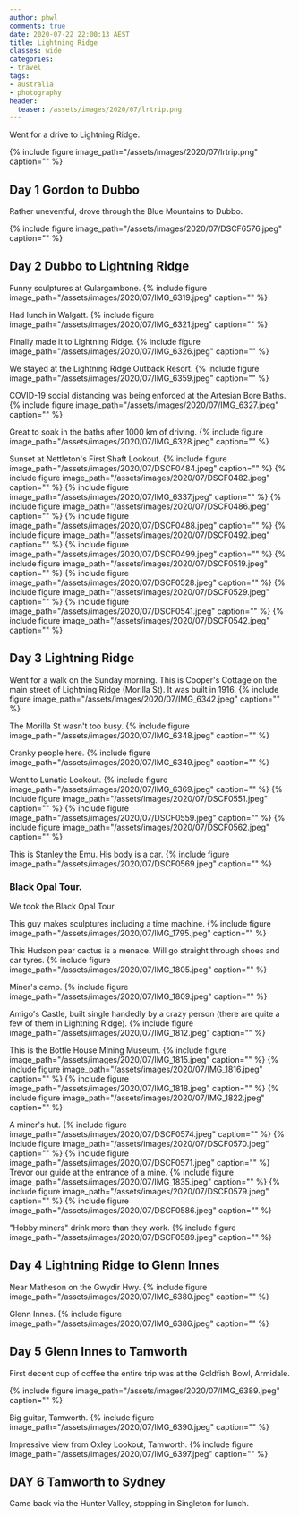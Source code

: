 ```yaml
---
author: phwl
comments: true
date: 2020-07-22 22:00:13 AEST
title: Lightning Ridge
classes: wide
categories:
- travel
tags:
- australia
- photography
header:
  teaser: /assets/images/2020/07/lrtrip.png
---
```


Went for a drive to Lightning Ridge.

{% include figure image_path="/assets/images/2020/07/lrtrip.png" caption="" %}
<!-- more -->

## Day 1 Gordon to Dubbo
Rather uneventful, drove through the Blue Mountains to Dubbo.

{% include figure image_path="/assets/images/2020/07/DSCF6576.jpeg" caption="" %}

## Day 2 Dubbo to Lightning Ridge
Funny sculptures at Gulargambone.
{% include figure image_path="/assets/images/2020/07/IMG_6319.jpeg" caption="⁩" %}

Had lunch in Walgatt.
{% include figure image_path="/assets/images/2020/07/IMG_6321.jpeg" caption="" %}

Finally made it to Lightning Ridge.
{% include figure image_path="/assets/images/2020/07/IMG_6326.jpeg" caption="" %}

We stayed at the Lightning Ridge Outback Resort.
{% include figure image_path="/assets/images/2020/07/IMG_6359.jpeg" caption="" %}

COVID-19 social distancing was being enforced at the Artesian Bore Baths.
{% include figure image_path="/assets/images/2020/07/IMG_6327.jpeg" caption="" %}

Great to soak in the baths after 1000 km of driving.
{% include figure image_path="/assets/images/2020/07/IMG_6328.jpeg" caption="" %}

Sunset at Nettleton's First Shaft Lookout.
{% include figure image_path="/assets/images/2020/07/DSCF0484.jpeg" caption="" %}
{% include figure image_path="/assets/images/2020/07/DSCF0482.jpeg" caption="" %}
{% include figure image_path="/assets/images/2020/07/IMG_6337.jpeg" caption="" %}
{% include figure image_path="/assets/images/2020/07/DSCF0486.jpeg" caption="" %}
{% include figure image_path="/assets/images/2020/07/DSCF0488.jpeg" caption="" %}
{% include figure image_path="/assets/images/2020/07/DSCF0492.jpeg" caption="" %}
{% include figure image_path="/assets/images/2020/07/DSCF0499.jpeg" caption="" %}
{% include figure image_path="/assets/images/2020/07/DSCF0519.jpeg" caption="" %}
{% include figure image_path="/assets/images/2020/07/DSCF0528.jpeg" caption="" %}
{% include figure image_path="/assets/images/2020/07/DSCF0529.jpeg" caption="" %}
{% include figure image_path="/assets/images/2020/07/DSCF0541.jpeg" caption="" %}
{% include figure image_path="/assets/images/2020/07/DSCF0542.jpeg" caption="" %}

## Day 3 Lightning Ridge
Went for a walk on the Sunday morning. This is Cooper's Cottage on the main street of Lightning Ridge (Morilla St). It was built in 1916.
{% include figure image_path="/assets/images/2020/07/IMG_6342.jpeg" caption="" %}

The Morilla St wasn't too busy.
{% include figure image_path="/assets/images/2020/07/IMG_6348.jpeg" caption="" %}

Cranky people here.
{% include figure image_path="/assets/images/2020/07/IMG_6349.jpeg" caption="" %}

Went to Lunatic Lookout.
{% include figure image_path="/assets/images/2020/07/IMG_6369.jpeg" caption="" %}
{% include figure image_path="/assets/images/2020/07/DSCF0551.jpeg" caption="" %}
{% include figure image_path="/assets/images/2020/07/DSCF0559.jpeg" caption="" %}
{% include figure image_path="/assets/images/2020/07/DSCF0562.jpeg" caption="" %}

This is Stanley the Emu. His body is a car.
{% include figure image_path="/assets/images/2020/07/DSCF0569.jpeg" caption="" %}
### Black Opal Tour. 
We took the Black Opal Tour.

This guy makes sculptures including a time machine.
{% include figure image_path="/assets/images/2020/07/IMG_1795.jpeg" caption="" %}

This Hudson pear cactus is a menace. Will go straight through shoes and car tyres.
{% include figure image_path="/assets/images/2020/07/IMG_1805.jpeg" caption="" %}

Miner's camp.
{% include figure image_path="/assets/images/2020/07/IMG_1809.jpeg" caption="" %}

Amigo's Castle, built single handedly by a crazy person (there are quite a few of them in Lightning Ridge).
{% include figure image_path="/assets/images/2020/07/IMG_1812.jpeg" caption="" %}

This is the Bottle House Mining Museum.
{% include figure image_path="/assets/images/2020/07/IMG_1815.jpeg" caption="" %}
{% include figure image_path="/assets/images/2020/07/IMG_1816.jpeg" caption="" %}
{% include figure image_path="/assets/images/2020/07/IMG_1818.jpeg" caption="" %}
{% include figure image_path="/assets/images/2020/07/IMG_1822.jpeg" caption="" %}

A miner's hut.
{% include figure image_path="/assets/images/2020/07/DSCF0574.jpeg" caption="" %}
{% include figure image_path="/assets/images/2020/07/DSCF0570.jpeg" caption="" %}
{% include figure image_path="/assets/images/2020/07/DSCF0571.jpeg" caption="" %}
Trevor our guide at the entrance of a mine.
{% include figure image_path="/assets/images/2020/07/IMG_1835.jpeg" caption="" %}
{% include figure image_path="/assets/images/2020/07/DSCF0579.jpeg" caption="" %}
{% include figure image_path="/assets/images/2020/07/DSCF0586.jpeg" caption="" %}

"Hobby miners" drink more than they work.
{% include figure image_path="/assets/images/2020/07/DSCF0589.jpeg" caption="" %}
## Day 4 Lightning Ridge to Glenn Innes
Near Matheson on the Gwydir Hwy.
{% include figure image_path="/assets/images/2020/07/IMG_6380.jpeg" caption="" %}

Glenn Innes.
{% include figure image_path="/assets/images/2020/07/IMG_6386.jpeg" caption="" %}

## Day 5 Glenn Innes to Tamworth
First decent cup of coffee the entire trip was at the Goldfish Bowl, Armidale.

{% include figure image_path="/assets/images/2020/07/IMG_6389.jpeg" caption="" %}

Big guitar, Tamworth.
{% include figure image_path="/assets/images/2020/07/IMG_6390.jpeg" caption="" %}

Impressive view from Oxley Lookout, Tamworth.
{% include figure image_path="/assets/images/2020/07/IMG_6397.jpeg" caption="" %}

## DAY 6 Tamworth to Sydney
Came back via the Hunter Valley, stopping in Singleton for lunch.
